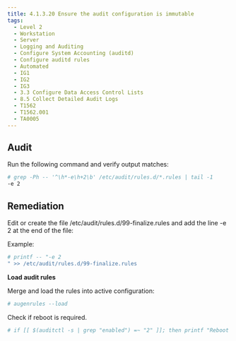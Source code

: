 ```yaml
---
title: 4.1.3.20 Ensure the audit configuration is immutable
tags:
  - Level 2
  - Workstation
  - Server
  - Logging and Auditing
  - Configure System Accounting (auditd)
  - Configure auditd rules
  - Automated
  - IG1
  - IG2
  - IG3
  - 3.3 Configure Data Access Control Lists
  - 8.5 Collect Detailed Audit Logs
  - T1562
  - T1562.001
  - TA0005
---
```


## Audit
Run the following command and verify output matches:
```bash
# grep -Ph -- '^\h*-e\h+2\b' /etc/audit/rules.d/*.rules | tail -1
-e 2
```

## Remediation
Edit or create the file /etc/audit/rules.d/99-finalize.rules and add the line -e 2 at the end of the file:

Example:
```bash
# printf -- "-e 2
" >> /etc/audit/rules.d/99-finalize.rules
```

**Load audit rules**

Merge and load the rules into active configuration:
```bash
# augenrules --load
```

Check if reboot is required.
```bash
# if [[ $(auditctl -s | grep "enabled") =~ "2" ]]; then printf "Reboot required to load rules\n"; fi
```
